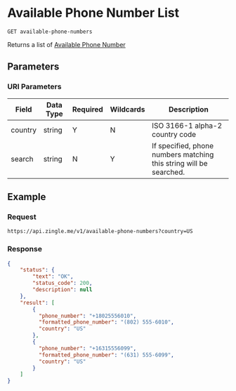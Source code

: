 # Available Phone Number List

    GET available-phone-numbers
    
Returns a list of [Available Phone Number]

## Parameters
### URI Parameters
Field | Data Type | Required | Wildcards | Description
--- | --- | --- | --- | ---
country | string | Y | N | ISO 3166-1 alpha-2 country code
search | string | N | Y | If specified, phone numbers matching this string will be searched. 

## Example
### Request

    https://api.zingle.me/v1/available-phone-numbers?country=US

### Response
``` json
{
    "status": {
        "text": "OK",
        "status_code": 200,
        "description": null
    },
    "result": [
        {
          "phone_number": "+18025556010",
          "formatted_phone_number": "(802) 555-6010",
          "country": "US"
        },
        {
          "phone_number": "+16315556099",
          "formatted_phone_number": "(631) 555-6099",
          "country": "US"
        }
    ]
}
```

[Available Phone Number]: README.md
